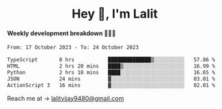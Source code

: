 <h1 align="center">Hey 👋, I'm Lalit</h1>

#### Weekly development breakdown 👨🏻‍💻
<!--START_SECTION:waka-->

```txt
From: 17 October 2023 - To: 24 October 2023

TypeScript       8 hrs           ██████████████▒░░░░░░░░░░   57.86 %
HTML             2 hrs 20 mins   ████▒░░░░░░░░░░░░░░░░░░░░   16.99 %
Python           2 hrs 18 mins   ████░░░░░░░░░░░░░░░░░░░░░   16.65 %
JSON             24 mins         ▓░░░░░░░░░░░░░░░░░░░░░░░░   03.01 %
ActionScript 3   16 mins         ▓░░░░░░░░░░░░░░░░░░░░░░░░   02.01 %
```

<!--END_SECTION:waka-->

Reach me at → lalitvijay9480@gmail.com
